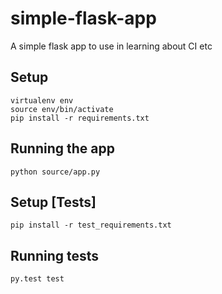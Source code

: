 # simple-flask-app
A simple flask app to use in learning about CI etc


## Setup

```
virtualenv env
source env/bin/activate
pip install -r requirements.txt
```

## Running the app

```
python source/app.py
```

## Setup [Tests]

```
pip install -r test_requirements.txt
```

## Running tests

```
py.test test
```